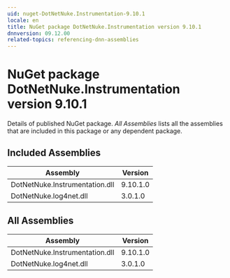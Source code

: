 ```yaml
---
uid: nuget-DotNetNuke.Instrumentation-9.10.1
locale: en
title: NuGet package DotNetNuke.Instrumentation version 9.10.1
dnnversion: 09.12.00
related-topics: referencing-dnn-assemblies
---
```


# NuGet package DotNetNuke.Instrumentation version 9.10.1
Details of published NuGet package.
*All Assemblies* lists all the assemblies that are included in this package or any dependent package.

## Included Assemblies

|Assembly|Version|
|---|---|
|DotNetNuke.Instrumentation.dll|9.10.1.0|
|DotNetNuke.log4net.dll|3.0.1.0|

## All Assemblies

|Assembly|Version|
|---|---|
|DotNetNuke.Instrumentation.dll|9.10.1.0|
|DotNetNuke.log4net.dll|3.0.1.0|

